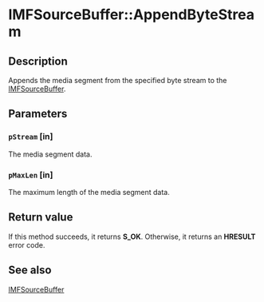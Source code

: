 # IMFSourceBuffer::AppendByteStream

## Description

Appends the media segment from the specified byte stream to the [IMFSourceBuffer](https://learn.microsoft.com/windows/desktop/api/mfmediaengine/nn-mfmediaengine-imfsourcebuffer).

## Parameters

### `pStream` [in]

The media segment data.

### `pMaxLen` [in]

The maximum length of the media segment data.

## Return value

If this method succeeds, it returns **S_OK**. Otherwise, it returns an **HRESULT** error code.

## See also

[IMFSourceBuffer](https://learn.microsoft.com/windows/desktop/api/mfmediaengine/nn-mfmediaengine-imfsourcebuffer)
